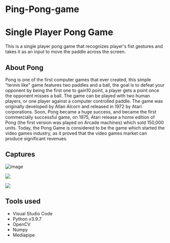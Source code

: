 # Ping-Pong-game
# Single Player Pong Game

This is a single player pong game that recognizes player's fist gestures and takes it as an input to move the paddle across the screen.

## About Pong

Pong is one of the first computer games that ever created, this simple "tennis like" game features two paddles and a ball, the goal is to defeat your opponent by being the first one to gain10 point, a player gets a point once the opponent misses a ball. The game can be played with two human players, or one player against a computer controlled paddle. The game was originally developed by Allan Alcorn and released in 1972 by Atari corporations. Soon, Pong became a huge success, and became the first commercially successful game, on 1975, Atari release a home edition of Pong (the first version was played on Arcade machines) which sold 150,000 units. Today, the Pong Game is considered to be the game which started the video games industry, as it proved that the video games market can produce significant revenues.

## Captures

![image](https://github.com/Nathan-sudo-pycharm/Ping-Pong-game/assets/117172083/7177da12-3352-4598-833d-d41ec8b561de)

![](Captures/Classic%20Pong%20Game%202.png)

![](Captures/Classic%20Pong%20Game%203.png)

## Tools used
- Visual Studio Code
- Python v3.9.7
- OpenCV
- Numpy
- Mediapipe
